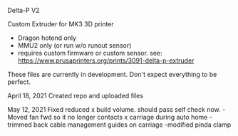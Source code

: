 Delta-P V2

Custom Extruder for MK3 3D printer
- Dragon hotend only
- MMU2 only (or run w/o runout sensor)
- requires custom firmware or custom sensor. see: https://www.prusaprinters.org/prints/3091-delta-p-extruder

These files are currently in development. Don't expect everything to be perfect.

April 18, 2021
Created repo and uploaded files

May 12, 2021
Fixed reduced x build volume. should pass self check now.
-Moved fan fwd so it no longer contacts x carriage during auto home
-trimmed back cable management guides on carriage
-modified pinda clamp
